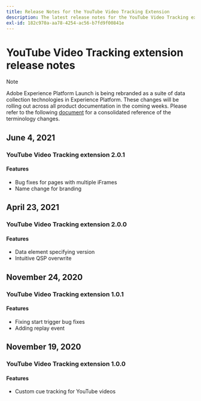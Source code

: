 ```yaml
---
title: Release Notes for the YouTube Video Tracking Extension
description: The latest release notes for the YouTube Video Tracking extension in Adobe Experience Platform Launch.
exl-id: 182c970a-aa78-4254-ac56-b7fd9f00841e
---
```

# YouTube Video Tracking extension release notes

>[!NOTE]
>
>Adobe Experience Platform Launch is being rebranded as a suite of data collection technologies in Experience Platform. These changes will be rolling out across all product documentation in the coming weeks. Please refer to the following [document](../../../launch-term-updates.md) for a consolidated reference of the terminology changes.

## June 4, 2021

### YouTube Video Tracking extension 2.0.1

#### Features

* Bug fixes for pages with multiple iFrames
* Name change for branding

## April 23, 2021

### YouTube Video Tracking extension 2.0.0

#### Features

* Data element specifying version
* Intuitive QSP overwrite

## November 24, 2020

### YouTube Video Tracking extension 1.0.1

#### Features

* Fixing start trigger bug fixes
* Adding replay event

## November 19, 2020

### YouTube Video Tracking extension 1.0.0

#### Features

* Custom cue tracking for YouTube videos
